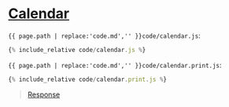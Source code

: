 # [Calendar](code.zip)

`{{ page.path | replace:'code.md','' }}code/calendar.js`:

```js
{% include_relative code/calendar.js %}
```

`{{ page.path | replace:'code.md','' }}code/calendar.print.js`:

```js
{% include_relative code/calendar.print.js %}
```

> [Response](response/calendar.js)
